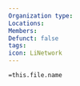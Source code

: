 ```yaml
---
Organization type:
Locations:
Members:
Defunct: false
tags:
icon: LiNetwork
---
```


`=this.file.name`
